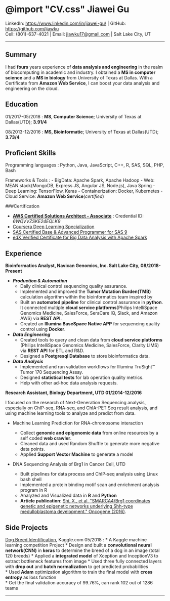 @import "CV.css"
Jiawei Gu
============
LinkedIn:   https://www.linkedin.com/in/jiawei-gu/ | GitHub: https://github.com/jiawku<br/>
Cell: (801)-637-­4021 | Email:     jiawku17@gmail.com | Salt Lake City, UT
--- ---

Summary
------
I had **fours** years experience of **data analysis and engineering** in the realm of biocomputing in academic and industry. I obtained a **MS in computer science** and a **MS in biology** from University of Texas at Dallas. With a Certificate from **Amazon Web Service**, I can boost your data analysis and engineering on the cloud.

Education
---------

01/2017-05/2018
: **MS, Computer Science**; University of Texas at Dallas(UTD); **3.91/4**

08/2013-12/2016
: **MS, Bioinformatic**; University of Texas at Dallas(UTD); **3.73/4**


Proficient Skills
--------

Programming languages
:   Python, Java, JavaScript, C++, R, SAS, SQL, PHP, Bash

Frameworks & Tools
:   - BigData:   Apache Spark, Apache Hadoop
    - Web:   MEAN stack(MongoDB, Express JS, Angular JS, Node.js), Java Spring
    - Deep Learning:   TensorFlow, Keras
    - Containerization: Docker, Kubernetes
    - Cloud Service: **Amazon Web Service**(*certified*)

###Certification
- **[AWS Certified Solutions Architect - Associate](https://aw.certmetrics.com/amazon/public/verification.aspx)**
  : Credential ID: *6WQVVZSKE24EQLK9*
- [Coursera Deep Learning Specialization](https://www.coursera.org/account/accomplishments/specialization/5VL96NJ4AGXJ)
- [SAS Certified Base & Advanced Programmer for SAS 9](https://www.youracclaim.com/badges/29649285-43db-4ca4-89c6-5e325a059829/public_url)
- [edX Verified Certificate for Big Data Analysis with Apache Spark](https://courses.edx.org/certificates/user/10309856/course/course-v1:BerkeleyX+CS110x+2T2016)

Experience
----------
**Bioinformatics Analyst, Navican Genomics, Inc. Salt Lake City, 08/2018-Present**

 * ***Production & Automation***
    * Daily clinical control sequencing quality assurance.
    * Implemented and improved the **Tumor Mutation Burden(TMB)** calculation algorithm within the bioinformatics team inspired by
    * Built an **automated pipeline** for clinical control assurance in **python**. It connected multiple **cloud service platforms**(Philips IntelliSpace Genomics Medicine, SalesForce, SeraCare IQ, Slack, and Amazon AWS) via **REST API**.
    * Created an **Illumina BaseSpace Native APP** for sequencing quality control using **Docker**.  
 * ***Data Engineering***
    * Created tools to query and clean data from **cloud service platforms** (Philips IntelliSpace Genomics Medicine, SalesForce, Clarity LIMS) via **REST API** for ETL and R&D.
    * Designed a **Postgresql Database** to store bioinformatics data.
 * ***Data Analysis***
    * Implemented and run validation workflows for Illumina TruSight™ Tumor 170 Sequencing Assay.
    * Designed **statistical tests** for lab operation quality metrics.
    * Help with other ad-hoc data analysis requests.


**Research Assistant, Biology Department, UTD 	01/2014-12/2016**

I focused on the research of Next-Generation Sequencing analysis, especially on ChIP-seq, RNA-seq, and ChIA-PET Seq result analysis, and using machine learning tools to analyze and predict from data.

* Machine Learning Prediction for RNA-chromosome interaction
   * Collect **genomic and epigenomic data** from online resources by a self coded **web crawler**.
   * Cleaned data and used Random Shuffle to generate more negative data points.
   * Applied **Support Vector Machine** to generate a model

* DNA Sequencing Analysis of Brg1 in Cancer Cell, UTD
   *	Built pipelines for data process and ChIP-seq analysis using Linux bash shell
   *	Implemented a protein binding motif scan and enrichment analysis program in R
   *	Analyzed and Visualized data in **R** and **Python**
   * **Article publication**: [Shi, X., et al. "SMARCA4/Brg1 coordinates genetic and epigenetic networks underlying Shh-type medulloblastoma development." Oncogene (2016)](https://www.nature.com/articles/onc2016108).

Side Projects
----------
[Dog Breed Identification](https://www.kaggle.com/c/dog-breed-identification), Kaggle.com 	05/2018
:   * A Kaggle machine learning competition Project
    * Design and built a **convolutional neural network(CNN)** in **keras** to determine the breed of a dog in an image (total 120 breeds)
    * Applied a **integrated model** of Xception and InceptionV3 to extract bottleneck features from image
    * Used three fully connected layers with **drop out** and **batch normalization** to get predicted probabilities  
    * Used **Adam** optimization algorithm to train the final model with **cross entropy** as loss function  
    * Get the final validation accuracy of 99.76%, can rank 102 out of 1286 teams

-------------------    -------------------
